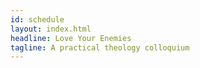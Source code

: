 ```yaml
---
id: schedule
layout: index.html
headline: Love Your Enemies
tagline: A practical theology colloquium
---
```

